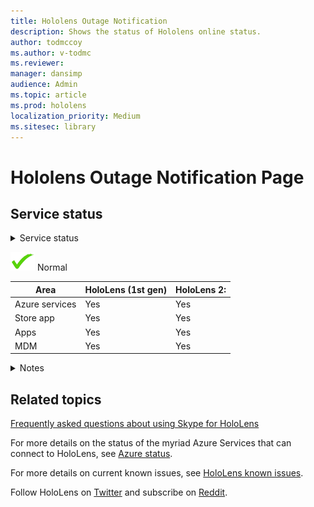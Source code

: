 ```yaml
---
title: Hololens Outage Notification
description: Shows the status of Hololens online status. 
author: todmccoy
ms.author: v-todmc
ms.reviewer: 
manager: dansimp
audience: Admin
ms.topic: article
ms.prod: hololens
localization_priority: Medium 
ms.sitesec: library
---
```


# Hololens Outage Notification Page

## Service status

<details>
<summary>Service status</summary>

![Yes](images/checkmark.png) Services are operating normally

</details>

![Normal](images/checkmark.png) Normal

Area|HoloLens (1st gen)|HoloLens 2:
---|---|---
Azure services|Yes|Yes
Store app|Yes|Yes
Apps|Yes|Yes
MDM|Yes|Yes

<details>
<summary>Notes</summary>

(Notes go here)

</details>

## Related topics

[Frequently asked questions about using Skype for HoloLens](https://support.skype.com/en/faq/FA34641/frequently-asked-questions-about-using-skype-for-hololens)

For more details on the status of the myriad Azure Services that can connect to HoloLens, see [Azure status](https://azure.microsoft.com/en-us/status/).

For more details on current known issues, see [HoloLens known issues](https://docs.microsoft.com/en-us/windows/mixed-reality/hololens-known-issues).

Follow HoloLens on [Twitter](https://twitter.com/HoloLens) and subscribe on [Reddit](https://www.reddit.com/r/HoloLens/).

